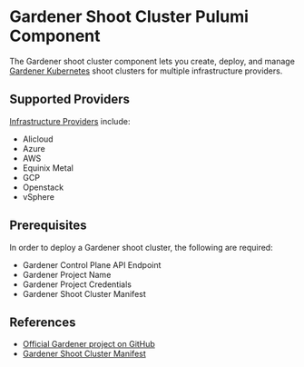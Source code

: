 # Gardener Shoot Cluster Pulumi Component

The Gardener shoot cluster component lets you create, deploy, and manage [Gardener Kubernetes](https://gardener.cloud/) shoot clusters for multiple infrastructure providers.

## Supported Providers

[Infrastructure Providers](https://gardener.cloud/docs/extensions/infrastructure-extensions/) include:

- Alicloud
- Azure
- AWS
- Equinix Metal
- GCP
- Openstack
- vSphere

## Prerequisites

In order to deploy a Gardener shoot cluster, the following are required:

- Gardener Control Plane API Endpoint
- Gardener Project Name
- Gardener Project Credentials
- Gardener Shoot Cluster Manifest

## References

- [Official Gardener project on GitHub](https://github.com/gardener)
- [Gardener Shoot Cluster Manifest](https://github.com/gardener/gardener/blob/master/example/90-shoot.yaml)
